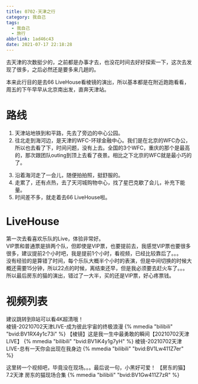 ```yaml
---
title: 0702-天津之行
category: 我自己
tags:
  - 我自己
  - 旅行
abbrlink: 1ad46c43
date: 2021-07-17 22:18:28
---
```

去天津的次数挺少的，之前都是办事才去，也没花时间去好好探索一下，这次去发现了很多，之后必然还是要多来几趟的。

本来此行目的是去66 LiveHouse看棱镜的演出，所以基本都是在附近跑跑看看，周五的下午早早从北京南出发，直奔天津站。

# 路线
1. 天津站地铁到和平路，先去了旁边的中心公园。
2. 往北走到海河边，是天津的WFC-环球金融中心。我们是在北京的WFC办公，所以也去看了下，时间问题，没有上去。全国的3个WFC，重庆的那个是最高的，那次跟团队outing到顶上去看了夜景。相比之下北京的WFC就是最小巧的了。
<!--more-->
3. 沿着海河走了一会儿，随便拍拍照，挺舒服的。
4. 走累了，还有点热，去了天河城购物中心，找了星巴克歇了会儿，补充下能量。
5. 时间差不多，就走着去66 LiveHouse啦。

# LiveHouse
第一次去看喜欢乐队的Live，体验非常好。  
VIP票和普通票是排两个队，但即使是VIP票，也要提前去，我感觉VIP票也要很多很多，建议提前2个小时吧，我是提前1个小时，看视频，已经比较靠后了。。。  
没有经验的是算错了时间，每个乐队大概半个小时的表演，但是中间切换的时候大概还需要15分钟，所以22点的时候，离结束还早，但是我必须要去赶火车了。。。  
所以最后房东的猫的演出，错过了一大半，买的还是VIP票，好心疼票钱。

# 视频列表
建议跳转到B站可以看4K超清哦！  
棱镜-20210702天津LIVE-成为彼此宇宙的终极浪漫
{% mmedia "bilibili" "bvid:BV1RX4y1c73i" %}
【棱镜】这是我一生中最勇敢的瞬间【20210702天津LIVE】
{% mmedia "bilibili" "bvid:BV1iK4y1g7yH" %}
棱镜-20210702天津LIVE-总有一天你会出现在我身边
{% mmedia "bilibili" "bvid:BV1Lw411Z7er" %}

这里转一个视频吧，毕竟没在现场。。。最后说一句，小黑好可爱！
【房东的猫】7.2天津 房东的猫现场合集
{% mmedia "bilibili" "bvid:BV1Gw411Z7zR" %}
